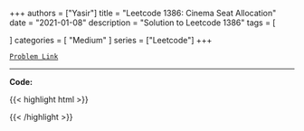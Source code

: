 
+++
authors = ["Yasir"]
title = "Leetcode 1386: Cinema Seat Allocation"
date = "2021-01-08"
description = "Solution to Leetcode 1386"
tags = [
    
]
categories = [
    "Medium"
]
series = ["Leetcode"]
+++



[`Problem Link`](https://leetcode.com/problems/cinema-seat-allocation/description/)

---

**Code:**

{{< highlight html >}}

{{< /highlight >}}

